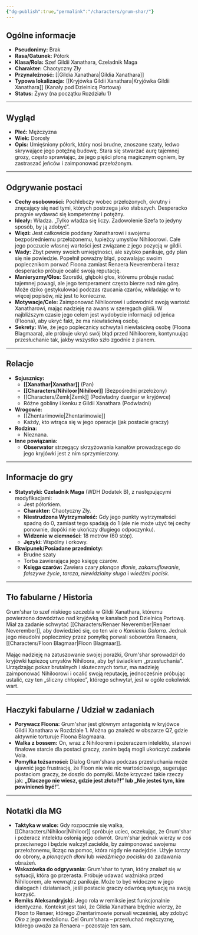 ```yaml
---
{"dg-publish":true,"permalink":"/characters/grum-shar/"}
---
```


## Ogólne informacje

*   **Pseudonimy:** Brak
*   **Rasa/Gatunek:** Półork
*   **Klasa/Rola:** Szef Gildii Xanathara, Czeladnik Maga
*   **Charakter:** Chaotyczny Zły
*   **Przynależność:** [[Gildia Xanathara\|Gildia Xanathara]]
*   **Typowa lokalizacja:** [[Kryjówka Gildii Xanathara\|Kryjówka Gildii Xanathara]] (Kanały pod Dzielnicą Portową)
*   **Status:** Żywy (na początku Rozdziału 1)

---

## Wygląd

*   **Płeć:** Mężczyzna
*   **Wiek:** Dorosły
*   **Opis:** Umięśniony półork, który nosi brudne, znoszone szaty, ledwo skrywające jego potężną budowę. Stara się stwarzać aurę tajemnej grozy, często sprawiając, że jego pięści płoną magicznym ogniem, by zastraszać jeńców i zaimponować przełożonym.

---

## Odgrywanie postaci

*   **Cechy osobowości:** Pochlebczy wobec przełożonych, okrutny i znęcający się nad tymi, których postrzega jako słabszych. Desperacko pragnie wydawać się kompetentny i potężny.
*   **Ideały:** Władza. „Tylko władza się liczy. Zadowolenie Szefa to jedyny sposób, by ją zdobyć”.
*   **Więzi:** Jest całkowicie poddany Xanatharowi i swojemu bezpośredniemu przełożonemu, łupieżcy umysłów Nihiloorowi. Całe jego poczucie własnej wartości jest związane z jego pozycją w gildii.
*   **Wady:** Zbyt pewny swoich umiejętności, ale szybko panikuje, gdy plan się nie powiedzie. Popełnił poważny błąd, pozwalając swoim poplecznikom porwać Floona zamiast Renaera Neverembera i teraz desperacko próbuje ocalić swoją reputację.
*   **Manieryzmy/Głos:** Szorstki, głęboki głos, któremu próbuje nadać tajemnej powagi, ale jego temperament często bierze nad nim górę. Może dziko gestykulować podczas rzucania czarów, wkładając w to więcej popisów, niż jest to konieczne.
*   **Motywacje/Cele:** Zaimponować Nihiloorowi i udowodnić swoją wartość Xanatharowi, mając nadzieję na awans w szeregach gildii. W najbliższym czasie jego celem jest wydobycie informacji od jeńca (Floona), aby ukryć fakt, że ma niewłaściwą osobę.
*   **Sekrety:** Wie, że jego poplecznicy schwytali niewłaściwą osobę (Floona Blagmaara), ale próbuje ukryć swój błąd przed Nihiloorem, kontynuując przesłuchanie tak, jakby wszystko szło zgodnie z planem.

---

## Relacje

*   **Sojusznicy:**
    *   **[[Xanathar\|Xanathar]]** (Pan)
    *   **[[Characters/Nihiloor\|Nihiloor]]** (Bezpośredni przełożony)
    *   [[Characters/Zemk\|Zemk]] (Podwładny duergar w kryjówce)
    *   Różne gobliny i kenku z Gildii Xanathara (Podwładni)
*   **Wrogowie:**
    *   [[Zhentarimowie\|Zhentarimowie]]
    *   Każdy, kto wtrąca się w jego operacje (jak postacie graczy)
*   **Rodzina:**
    *   Nieznana.
*   **Inne powiązania:**
    *   **Obserwator** strzegący skrzyżowania kanałów prowadzącego do jego kryjówki jest z nim sprzymierzony.

---

## Informacje do gry

*   **Statystyki:** **Czeladnik Maga** (WDH Dodatek B), z następującymi modyfikacjami:
    *   Jest półorkiem.
    *   **Charakter:** Chaotyczny Zły.
    *   **Niestrudzona Wytrzymałość:** Gdy jego punkty wytrzymałości spadną do 0, zamiast tego spadają do 1 (ale nie może użyć tej cechy ponownie, dopóki nie ukończy długiego odpoczynku).
    *   **Widzenie w ciemności:** 18 metrów (60 stóp).
    *   **Języki:** Wspólny i orkowy.
*   **Ekwipunek/Posiadane przedmioty:**
    *   Brudne szaty
    *   Torba zawierająca jego księgę czarów.
    *   **Księga czarów:** Zawiera czary *płonące dłonie*, *zakamuflowanie*, *fałszywe życie*, *tarcza*, *niewidzialny sługa* i *wiedźmi pocisk*.

---

## Tło fabularne / Historia

Grum'shar to szef niskiego szczebla w Gildii Xanathara, któremu powierzono dowództwo nad kryjówką w kanałach pod Dzielnicą Portową. Miał za zadanie schwytać [[Characters/Renaer Neverember\|Renaer Neverember]], aby dowiedzieć się, co ten wie o *Kamieniu Golorra*. Jednak jego nieudolni poplecznicy przez pomyłkę porwali sobowtóra Renaera, [[Characters/Floon Blagmaar\|Floon Blagmaar]].

Mając nadzieję na zatuszowanie swojej porażki, Grum'shar sprowadził do kryjówki łupieżcę umysłów Nihiloora, aby był świadkiem „przesłuchania”. Urządzając pokaz brutalnych i skutecznych tortur, ma nadzieję zaimponować Nihiloorowi i ocalić swoją reputację, jednocześnie próbując ustalić, czy ten „śliczny chłopiec”, którego schwytał, jest w ogóle cokolwiek wart.

---

## Haczyki fabularne / Udział w zadaniach

*   **Porywacz Floona:** Grum'shar jest głównym antagonistą w kryjówce Gildii Xanathara w Rozdziale 1. Można go znaleźć w obszarze Q7, gdzie aktywnie torturuje Floona Blagmaara.
*   **Walka z bossem:** On, wraz z Nihiloorem i pożeraczem intelektu, stanowi finałowe starcie dla postaci graczy, zanim będą mogli ukończyć zadanie Vola.
*   **Pomyłka tożsamości:** Dialog Grum'shara podczas przesłuchania może ujawnić jego frustrację, że Floon nie wie nic wartościowego, sugerując postaciom graczy, że doszło do pomyłki. Może krzyczeć takie rzeczy jak: **„Dlaczego nie wiesz, gdzie jest złoto?!” lub „Nie jesteś tym, kim powinieneś być!”.**

---

## Notatki dla MG

*   **Taktyka w walce:** Gdy rozpocznie się walka, [[Characters/Nihiloor\|Nihiloor]] spróbuje uciec, oczekując, że Grum'shar i pożeracz intelektu osłonią jego odwrót. Grum'shar jednak wierzy w coś przeciwnego i będzie walczył zaciekle, by zaimponować swojemu przełożonemu, licząc na pomoc, która nigdy nie nadejdzie. Użyje *tarczy* do obrony, a *płonących dłoni* lub *wiedźmiego pocisku* do zadawania obrażeń.
*   **Wskazówka do odgrywania:** Grum'shar to tyran, który znalazł się w sytuacji, która go przerasta. Próbuje udawać ważniaka przed Nihiloorem, ale wewnątrz panikuje. Może to być widoczne w jego dialogach i działaniach, jeśli postacie graczy odwrócą sytuację na swoją korzyść.
*   **Remiks Aleksandryjski:** Jego rola w remiksie jest funkcjonalnie identyczna. Kontekst jest taki, że Gildia Xanathara błędnie wierzy, że Floon to Renaer, którego Zhentarimowie porwali wcześniej, aby zdobyć *Oko* z jego medalionu. Cel Grum'shara – przesłuchać mężczyznę, którego *uważa* za Renaera – pozostaje ten sam.
